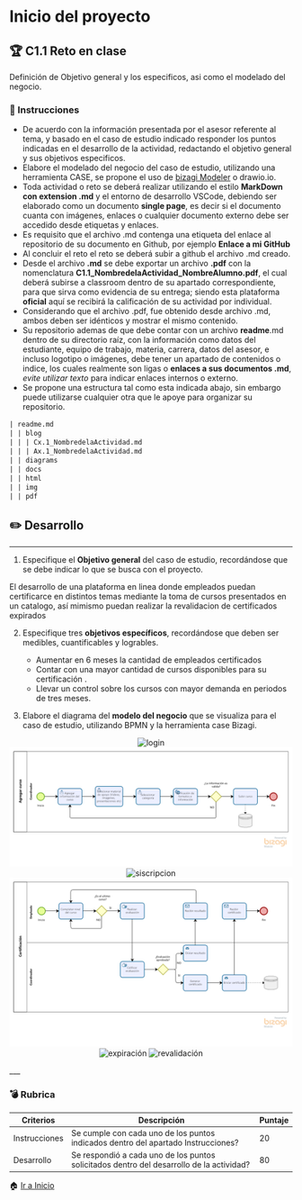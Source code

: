 # Inicio del proyecto

## :trophy: C1.1 Reto en clase

Definición de Objetivo general y los especificos, asi como el modelado del negocio.

### :blue_book: Instrucciones

- De acuerdo con la información presentada por el asesor referente al tema, y basado en el caso de estudio indicado responder los puntos indicadas en el desarrollo de la actividad, redactando el objetivo general y sus objetivos especificos.
- Elabore el modelado del negocio del caso de estudio, utilizando una herramienta CASE, se propone el uso de [bizagi Modeler](https://www.bizagi.com/plataforma/modeler) o drawio.io.
- Toda actividad o reto se deberá realizar utilizando el estilo **MarkDown con extension .md** y el entorno de desarrollo VSCode, debiendo ser elaborado como un documento **single page**, es decir si el documento cuanta con imágenes, enlaces o cualquier documento externo debe ser accedido desde etiquetas y enlaces.
- Es requisito que el archivo .md contenga una etiqueta del enlace al repositorio de su documento en Github, por ejemplo **Enlace a mi GitHub**
- Al concluir el reto el reto se deberá subir a github el archivo .md creado.
- Desde el archivo **.md** se debe exportar un archivo **.pdf** con la nomenclatura **C1.1_NombredelaActividad_NombreAlumno.pdf**, el cual deberá subirse a classroom dentro de su apartado correspondiente, para que sirva como evidencia de su entrega; siendo esta plataforma **oficial** aquí se recibirá la calificación de su actividad por individual.
- Considerando que el archivo .pdf, fue obtenido desde archivo .md, ambos deben ser idénticos y mostrar el mismo contenido.
- Su repositorio ademas de que debe contar con un archivo **readme**.md dentro de su directorio raíz, con la información como datos del estudiante, equipo de trabajo, materia, carrera, datos del asesor, e incluso logotipo o imágenes, debe tener un apartado de contenidos o indice, los cuales realmente son ligas o **enlaces a sus documentos .md**, _evite utilizar texto_ para indicar enlaces internos o externo.
- Se propone una estructura tal como esta indicada abajo, sin embargo puede utilizarse cualquier otra que le apoye para organizar su repositorio.

```
| readme.md
| | blog
| | | Cx.1_NombredelaActividad.md
| | | Ax.1_NombredelaActividad.md
| | diagrams
| | docs
| | html
| | img
| | pdf    
```



## :pencil2: Desarrollo

___

1. Especifique el  **Objetivo general** del caso de estudio, recordándose que se debe indicar lo que se busca con el proyecto.

El desarrollo de una plataforma en linea donde empleados puedan certificarce en distintos temas mediante la toma de cursos presentados en un catalogo, así mimismo puedan realizar la revalidacion de certificados expirados


2. Especifique tres **objetivos específicos**, recordándose que deben ser medibles, cuantificables y logrables.

    * Aumentar en 6 meses la cantidad de empleados certificados
    * Contar con una mayor cantidad de cursos disponibles para su certificación .
    * Llevar un control sobre los cursos con mayor demanda en periodos de tres meses.
    
3. Elabore el diagrama del **modelo del negocio** que se visualiza para el caso de estudio, utilizando BPMN y la herramienta case Bizagi.
<p align="center">
    <img alt="login" src="https://raw.githubusercontent.com/CarlosVillanueva1721/Analisis-avanzado-de-software/main/img/modelo%20inicio%20de%20sesión.png">
    <img alt="subir curso" src="https://raw.githubusercontent.com/CarlosVillanueva1721/Analisis-avanzado-de-software/main/img/Agregar%20curso.png">
    <img alt="siscripcion" src="https://raw.githubusercontent.com/CarlosVillanueva1721/Analisis-avanzado-de-software/main/img/Suscripción%20a%20curso.png">
    <img alt="certificación" src="https://raw.githubusercontent.com/CarlosVillanueva1721/Analisis-avanzado-de-software/main/img/Certificacion%20de%20curso.png">
    <img alt="expiración" src="https://raw.githubusercontent.com/CarlosVillanueva1721/Analisis-avanzado-de-software/main/img/Expiracion%20de%20certificación.png">
    <img alt="revalidación" src="https://raw.githubusercontent.com/CarlosVillanueva1721/Analisis-avanzado-de-software/main/img/Revalidacion%20de%20certificación.png
    ">

</p>
___

### :bomb: Rubrica


| Criterios     | Descripción                                                                                  | Puntaje |
| ------------- | -------------------------------------------------------------------------------------------- | ------- |
| Instrucciones | Se cumple con cada uno de los puntos indicados dentro del apartado Instrucciones?            | 20 |
| Desarrollo    | Se respondió a cada uno de los puntos solicitados dentro del desarrollo de la actividad?     | 80      |


:house: [Ir a Inicio](https://github.com/CarlosVillanueva1721/Analisis-avanzado-de-software "Github")